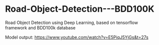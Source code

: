 # Road-Object-Detection---BDD100K
Road Object Detection using Deep Learning, based on tensorflow framework and BDD100k database


Model output: https://www.youtube.com/watch?v=E5PiqJ5YjGs&t=27s
